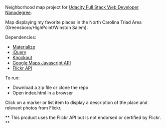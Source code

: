 Neighborhood map project for [Udacity Full Stack Web Developer Nanodegree](https://www.udacity.com/course/full-stack-web-developer-nanodegree--nd004).

Map displaying my favorite places in the North Carolina Triad Area (Greensboro/HighPoint/Winston Salem).

Dependencies:
* [Materialize](http://materializecss.com/)
* [jQuery](http://jquery.com/)
* [Knockout](http://knockoutjs.com/)
* [Google Maps Javascript API](https://developers.google.com/maps/documentation/javascript/tutorial)
* [Flickr API](https://www.flickr.com/services/api/)

To run:
* Download a zip file or clone the repo
* Open index.html in a browser

Click on a marker or list item to display a description of the place and relevant photos from Flickr.

** This product uses the Flickr API but is not endorsed or certified by Flickr. **
